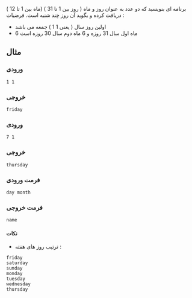 برنامه ای بنویسید که دو عدد به عنوان روز و ماه ( روز بین 1 تا 31 ) (ماه بین 1 تا 12 ) دریافت کرده و بگوید آن روز چند شنبه است.
فرضیات : 
- اولین روز سال ( یعنی 1 1 ) جمعه می باشد
- 6 ماه اول سال 31 روزه و 6 ماه دوم سال 30 روزه است

## مثال

### ورودی
```
1 1
```
### خروجی
```
friday
```

### ورودی
```
7 1
```
### خروجی 
```
thursday
```


### فرمت ورودی
```
day month
```
### فرمت خروجی
```
name
```

#### نکات
- ترتیب روز های هفته : 
```
friday
saturday
sunday
monday
tuesday
wednesday
thursday
```
